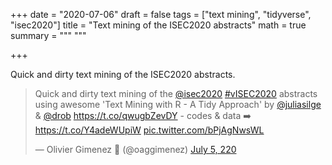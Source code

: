 +++
date = "2020-07-06"
draft = false
tags = ["text mining", "tidyverse", "isec2020"]
title = "Text mining of the ISEC2020 abstracts"
math = true
summary = """
"""

+++

Quick and dirty text mining of the ISEC2020 abstracts.
 
 <!--more-->

<blockquote class="twitter-tweet"><p lang="en" dir="ltr">Quick and dirty text mining of the <a href="https://twitter.com/isec2020?ref_src=twsrc%5Etfw">@isec2020</a> <a href="https://twitter.com/hashtag/vISEC2020?src=hash&amp;ref_src=twsrc%5Etfw">#vISEC2020</a> abstracts using awesome &#39;Text Mining with R - A Tidy Approach&#39; by <a href="https://twitter.com/juliasilge?ref_src=twsrc%5Etfw">@juliasilge</a> &amp; <a href="https://twitter.com/drob?ref_src=twsrc%5Etfw">@drob</a> <a href="https://t.co/qwugbZevDY">https://t.co/qwugbZevDY</a> - codes &amp; data ➡️ <a href="https://t.co/Y4adeWUpiW">https://t.co/Y4adeWUpiW</a> <a href="https://t.co/bPjAgNwsWL">pic.twitter.com/bPjAgNwsWL</a></p>&mdash; Olivier Gimenez 🖖 (@oaggimenez) <a href="https://twitter.com/oaggimenez/status/1279911493874716673?ref_src=twsrc%5Etfw">July 5, 220</a></blockquote> <script async src="https://platform.twitter.com/widgets.js" charset="utf-8"></script> 